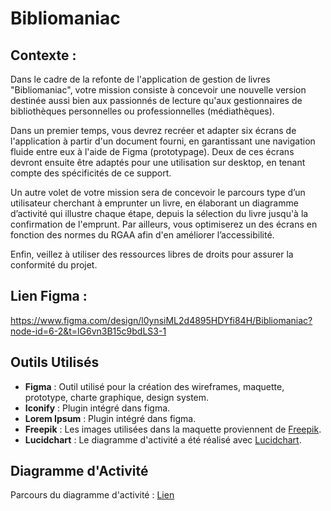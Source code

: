 # Bibliomaniac

## Contexte : 
Dans le cadre de la refonte de l'application de gestion de livres "Bibliomaniac", votre mission consiste à concevoir une nouvelle version destinée aussi bien aux passionnés de lecture qu'aux gestionnaires de bibliothèques personnelles ou professionnelles (médiathèques).

Dans un premier temps, vous devrez recréer et adapter six écrans de l'application à partir d'un document fourni, en garantissant une navigation fluide entre eux à l'aide de Figma (prototypage). Deux de ces écrans devront ensuite être adaptés pour une utilisation sur desktop, en tenant compte des spécificités de ce support.

Un autre volet de votre mission sera de concevoir le parcours type d’un utilisateur cherchant à emprunter un livre, en élaborant un diagramme d’activité qui illustre chaque étape, depuis la sélection du livre jusqu'à la confirmation de l'emprunt. Par ailleurs, vous optimiserez un des écrans en fonction des normes du RGAA afin d'en améliorer l’accessibilité.

Enfin, veillez à utiliser des ressources libres de droits pour assurer la conformité du projet.

## Lien Figma : 
https://www.figma.com/design/l0ynsiML2d4895HDYfi84H/Bibliomaniac?node-id=6-2&t=lG6vn3B15c9bdLS3-1

## Outils Utilisés

- **Figma** : Outil utilisé pour la création des wireframes, maquette, prototype, charte graphique, design system.
- **Iconify** : Plugin intégré dans figma.
- **Lorem Ipsum** : Plugin intégré dans figma.
- **Freepik** : Les images utilisées dans la maquette proviennent de [Freepik](https://fr.freepik.com/).
- **Lucidchart** : Le diagramme d'activité a été réalisé avec [Lucidchart](https://www.lucidchart.com/pages/fr/diagramme-dactivite-uml).

## Diagramme d'Activité

Parcours du diagramme d'activité :
[Lien](diagramme_activite.png)
